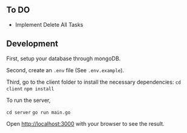 ## To DO

- Implement Delete All Tasks

## Development

First, setup your database through mongoDB.

Second, create an `.env` file (See `.env.example`).

Third, go to the client folder to install the necessary dependencies:
``
cd client
``
``
npm install
``

To run the server, 

``
cd server
``
``
go run main.go
``

Open [http://localhost:3000](http://localhost:3000) with your browser to see the result.

